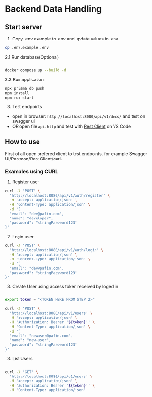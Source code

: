 # Backend Data Handling

## Start server

1. Copy .env.example to .env and update values in .env

```bash
cp .env.example .env
```

2.1 Run database(Optional)

```bash

docker compose up --build -d

```

2.2 Run application

```bash
npx prisma db push
npm install
npm run start

```

3. Test endpoints

- open in browser: `http://localhost:8080/api/v1/docs/` and test on swagger ui
- OR open file `api.http` and test with [Rest Client](https://marketplace.visualstudio.com/items?itemName=humao.rest-client) on VS Code

## How to use

First of all open prefered client to test endpoints. for example Swagger UI/Postman/Rest Client/curl.

### Examples using CURL

1. Register user

```bash
curl -X 'POST' \
  'http://localhost:8080/api/v1/auth/register' \
  -H 'accept: application/json' \
  -H 'Content-Type: application/json' \
  -d '{
  "email": "dev@pafin.com",
  "name": "developer",
  "password": "stringPassword123"
}'

```

2. Login user

```bash
curl -X 'POST' \
  'http://localhost:8080/api/v1/auth/login' \
  -H 'accept: application/json' \
  -H 'Content-Type: application/json' \
  -d '{
  "email": "dev@pafin.com",
  "password": "stringPassword123"
}'
```

3. Create User using access token received by loged in

```bash

export token = "<TOKEN HERE FROM STEP 2>"

curl -X 'POST' \
  'http://localhost:8080/api/v1/users' \
  -H 'accept: application/json' \
  -H 'Authorization: Bearer '${token}'' \
  -H 'Content-Type: application/json' \
  -d '{
  "email": "newuser@pafin.com",
  "name": "new-user",
  "password": "stringPassword123"
}'

```

3. List Users

```bash

curl -X 'GET' \
  'http://localhost:8080/api/v1/users' \
  -H 'accept: application/json' \
  -H 'Authorization: Bearer '${token}'' \
  -H 'Content-Type: application/json'
```
